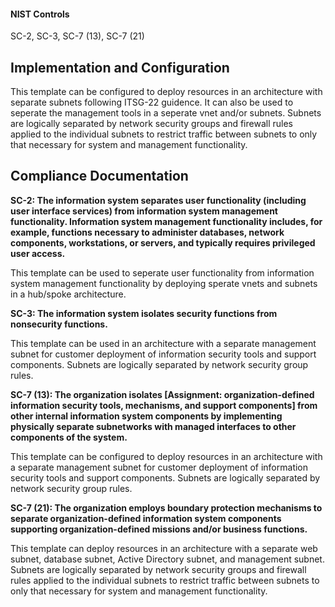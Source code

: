 #### NIST Controls
SC-2, SC-3, SC-7 (13), SC-7 (21)

## Implementation and Configuration

This template can be configured to deploy resources in an architecture with separate subnets following ITSG-22 guidence.  It can also be used to seperate the management tools in a seperate vnet and/or subnets. Subnets are logically separated by network security groups and firewall rules applied to the individual subnets to restrict traffic between subnets to only that necessary for system and management functionality.


## Compliance Documentation
**SC-2: The information system separates user functionality (including user interface services) from information system management functionality. Information system management functionality includes, for example, functions necessary to administer databases, network components, workstations, or servers, and typically requires privileged user access.**

This template can be used to seperate user functionality from information system management functionality by deploying sperate vnets and subnets in a hub/spoke architecture.

**SC-3: The information system isolates security functions from nonsecurity functions.** 

This template can be used in an architecture with a separate management subnet for customer deployment of information security tools and support components. Subnets are logically separated by network security group rules.

**SC-7 (13): The organization isolates [Assignment: organization-defined information security tools, mechanisms, and support components] from other internal information system components by implementing physically separate subnetworks with managed interfaces to other components of the system.**

This template can be configured to deploy resources in an architecture with a separate management subnet for customer deployment of information security tools and support components. Subnets are logically separated by network security group rules.

**SC-7 (21): The organization employs boundary protection mechanisms to separate organization-defined information system components supporting organization-defined missions and/or business functions.**


This template can deploy resources in an architecture with a separate web subnet, database subnet, Active Directory subnet, and management subnet. Subnets are logically separated by network security groups and firewall rules applied to the individual subnets to restrict traffic between subnets to only that necessary for system and management functionality.